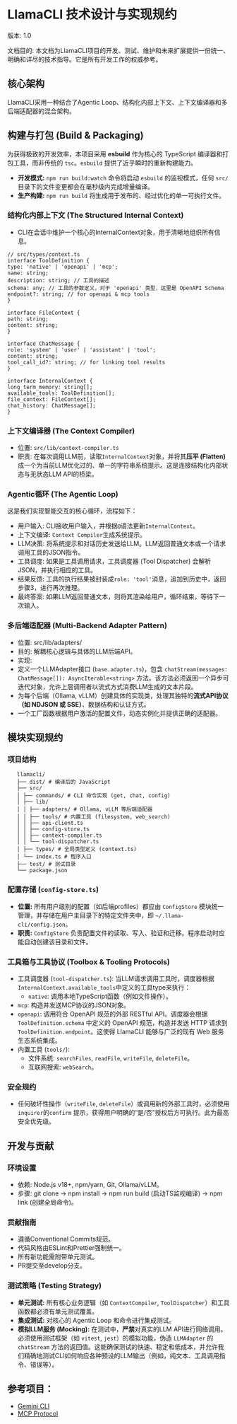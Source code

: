 # LlamaCLI 技术设计与实现规约

版本: 1.0

文档目的: 本文档为LlamaCLI项目的开发、测试、维护和未来扩展提供一份统一、明确和详尽的技术指导。它是所有开发工作的权威参考。

## 核心架构

LlamaCLI采用一种结合了Agentic Loop、结构化内部上下文、上下文编译器和多后端适配器的混合架构。

## 构建与打包 (Build & Packaging)

为获得极致的开发效率，本项目采用 **esbuild** 作为核心的 TypeScript 编译器和打包工具，而非传统的 `tsc`。`esbuild` 提供了近乎瞬时的重新构建能力。

- **开发模式:** `npm run build:watch` 命令将启动 `esbuild` 的监视模式，任何 `src/` 目录下的文件变更都会在毫秒级内完成增量编译。
- **生产构建:** `npm run build` 将生成用于发布的、经过优化的单一可执行文件。

### 结构化内部上下文 (The Structured Internal Context)

- CLI在会话中维护一个核心的InternalContext对象，用于清晰地组织所有信息。

```plaintext
// src/types/context.ts
interface ToolDefinition {
type: 'native' | 'openapi' | 'mcp';
name: string;
description: string; // 工具的描述
schema: any; // 工具的参数定义，对于 'openapi' 类型，这里是 OpenAPI Schema
endpoint?: string; // for openapi & mcp tools
}

interface FileContext {
path: string;
content: string;
}

interface ChatMessage {
role: 'system' | 'user' | 'assistant' | 'tool';
content: string;
tool_call_id?: string; // for linking tool results
}

interface InternalContext {
long_term_memory: string[];
available_tools: ToolDefinition[];
file_context: FileContext[];
chat_history: ChatMessage[];
}
```

### 上下文编译器 (The Context Compiler)

- 位置: `src/lib/context-compiler.ts`
- 职责: 在每次调用LLM前，读取`InternalContext`对象，并将其**压平 (Flatten)** 成一个为当前LLM优化过的、单一的字符串系统提示。这是连接结构化内部状态与无状态LLM
  API的桥梁。

### Agentic循环 (The Agentic Loop)

这是我们实现智能交互的核心循环，流程如下：

- 用户输入: CLI接收用户输入，并根据`@`语法更新`InternalContext`。
- 上下文编译: `Context Compiler`生成系统提示。
- LLM决策: 将系统提示和对话历史发送给LLM。LLM返回普通文本或一个请求调用工具的JSON指令。
- 工具调度: 如果是工具调用请求，工具调度器 (Tool Dispatcher) 会解析JSON，并执行相应的工具。
- 结果反馈: 工具的执行结果被封装成`role: 'tool'`消息，追加到历史中，返回步骤3，进行再次推理。
- 最终答案: 如果LLM返回普通文本，则将其渲染给用户，循环结束，等待下一次输入。

### 多后端适配器 (Multi-Backend Adapter Pattern)

- 位置: src/lib/adapters/
- 目的: 解耦核心逻辑与具体的LLM后端API。
- 实现:
- 定义一个LLMAdapter接口 (`base.adapter.ts`)，包含 `chatStream(messages: ChatMessage[]): AsyncIterable<string>` 方法。该方法必须返回一个异步可迭代对象，允许上层调用者以流式方式消费LLM生成的文本片段。
- 为每个后端（Ollama, vLLM）创建具体的实现类，处理其独特的**流式API协议（如 NDJSON 或 SSE）**、数据结构和认证方式。
- 一个工厂函数根据用户激活的配置文件，动态实例化并提供正确的适配器。

## 模块实现规约

### 项目结构

```plaintext
   llamacli/
   ├── dist/ # 编译后的 JavaScript
   ├── src/
   │ ├── commands/ # CLI 命令实现 (get, chat, config)
   │ ├── lib/
   │ │ ├── adapters/ # Ollama, vLLM 等后端适配器
   │ │ ├── tools/ # 内置工具 (filesystem, web_search)
   │ │ ├── api-client.ts
   │ │ ├── config-store.ts
   │ │ ├── context-compiler.ts
   │ │ └── tool-dispatcher.ts
   │ ├── types/ # 全局类型定义 (context.ts)
   │ └── index.ts # 程序入口
   ├── test/ # 测试目录
   └── package.json
```

### 配置存储 (`config-store.ts`)

- **位置:** 所有用户级别的配置（如后端profiles）都应由 `ConfigStore` 模块统一管理，并存储在用户主目录下的特定文件夹中，即 `~/.llama-cli/config.json`。
- **职责:** `ConfigStore` 负责配置文件的读取、写入、验证和迁移。程序启动时应能自动创建该目录和文件。

### 工具箱与工具协议 (Toolbox & Tooling Protocols)

- 工具调度器 (`tool-dispatcher.ts`): 当LLM请求调用工具时，调度器根据`InternalContext.available_tools`中定义的工具type来执行：
    - `native`: 调用本地TypeScript函数（例如文件操作）。
- `mcp`: 构造并发送MCP协议的JSON对象。
- `openapi`: 调用符合 OpenAPI 规范的外部 RESTful API。调度器会根据 `ToolDefinition.schema` 中定义的 OpenAPI 规范，构造并发送 HTTP 请求到 `ToolDefinition.endpoint`。这使得 LlamaCLI 能够与广泛的现有 Web 服务生态系统集成。
- 内置工具 (`tools/`):
    - 文件系统: `searchFiles`, `readFile`, `writeFile`, `deleteFile`。
    - 互联网搜索: `webSearch`。

### 安全规约

- 任何破坏性操作（`writeFile`, `deleteFile`）或调用新的外部工具时，必须使用`inquirer`的`confirm`
  提示，获得用户明确的“是/否”授权后方可执行。此为最高安全优先级。

## 开发与贡献

### 环境设置

- 依赖: Node.js v18+, npm/yarn, Git, Ollama/vLLM。
- 步骤: git clone -> npm install -> npm run build (启动TS监视编译) -> npm link (创建全局命令)。

### 贡献指南

- 遵循Conventional Commits规范。
- 代码风格由ESLint和Prettier强制统一。
- 所有新功能需附带单元测试。
- PR提交至develop分支。

### 测试策略 (Testing Strategy)

- **单元测试:** 所有核心业务逻辑（如 `ContextCompiler`, `ToolDispatcher`）和工具函数都必须有单元测试覆盖。
- **集成测试:** 对核心的 Agentic Loop 和命令进行集成测试。
- **模拟LLM服务 (Mocking):** 在测试中，**严禁**对真实的LLM API进行网络调用。必须使用测试框架（如 `vitest`, `jest`）的模拟功能，伪造 `LLMAdapter` 的 `chatStream` 方法的返回值。这能确保测试的快速、稳定和低成本，并允许我们精确地测试CLI如何响应各种预设的LLM输出（例如，纯文本、工具调用指令、错误等）。

## 参考项目：

- [Gemini CLI](https://github.com/google-gemini/gemini-cli)
- [MCP Protocol](https://modelcontextprotocol.io/introduction)